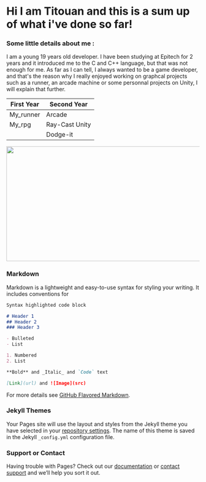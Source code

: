 # Hi I am Titouan and this is a sum up of what i've done so far!

### Some little details about me :
I am a young 19 years old developer. I have been studying at Epitech for 2 years and it introduced me to the C and C++ language, but that was not enough for me.
As far as I can tell, I always wanted to be a game developer, and that's the reason why I really enjoyed working on graphcal projects such as a runner, an arcade machine or some personnal projects on Unity, I will explain that further.

First Year | Second Year
------------ | -------------
My_runner | Arcade
My_rpg | Ray-Cast Unity
       | Dodge-it

<img src="https://bailly-titouan.github.io/titouan.github.io/Images/my_runner_1.png" width="600" height="300">

### Markdown

Markdown is a lightweight and easy-to-use syntax for styling your writing. It includes conventions for

```markdown
Syntax highlighted code block

# Header 1
## Header 2
### Header 3

- Bulleted
- List

1. Numbered
2. List

**Bold** and _Italic_ and `Code` text

[Link](url) and ![Image](src)
```

For more details see [GitHub Flavored Markdown](https://guides.github.com/features/mastering-markdown/).

### Jekyll Themes

Your Pages site will use the layout and styles from the Jekyll theme you have selected in your [repository settings](https://github.com/Bailly-titouan/titouan.github.io/settings/pages). The name of this theme is saved in the Jekyll `_config.yml` configuration file.

### Support or Contact

Having trouble with Pages? Check out our [documentation](https://docs.github.com/categories/github-pages-basics/) or [contact support](https://support.github.com/contact) and we’ll help you sort it out.
